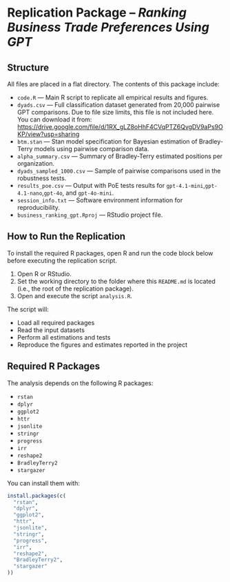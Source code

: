 # Replication Package – *Ranking Business Trade Preferences Using GPT*

## Structure

All files are placed in a flat directory. The contents of this package include:

- `code.R` — Main R script to replicate all empirical results and figures.
- `dyads.csv` — Full classification dataset generated from 20,000 pairwise GPT comparisons. Due to file size limits, this file is not included here. You can download it from:  https://drive.google.com/file/d/1RX_gLZ8oHhF4CVqPTZ6QvgDV9aPs9OKP/view?usp=sharing
- `btm.stan` — Stan model specification for Bayesian estimation of Bradley-Terry models using pairwise comparison data.  
- `alpha_summary.csv` — Summary of Bradley-Terry estimated positions per organization.  
- `dyads_sampled_1000.csv` — Sample of pairwise comparisons used in the robustness tests.  
- `results_poe.csv` — Output with PoE tests results for `gpt-4.1-mini`,`gpt-4.1-nano`,`gpt-4o`, and `gpt-4o-mini`.  
- `session_info.txt` — Software environment information for reproducibility.  
- `business_ranking_gpt.Rproj` — RStudio project file.  

## How to Run the Replication

To install the required R packages, open R and run the code block below before executing the replication script.

1. Open R or RStudio.  
2. Set the working directory to the folder where this `README.md` is located (i.e., the root of the replication package).  
3. Open and execute the script `analysis.R`.

The script will:

- Load all required packages  
- Read the input datasets  
- Perform all estimations and tests  
- Reproduce the figures and estimates reported in the project

## Required R Packages

The analysis depends on the following R packages:

- `rstan`  
- `dplyr`  
- `ggplot2`  
- `httr`  
- `jsonlite`  
- `stringr`  
- `progress`  
- `irr`  
- `reshape2`  
- `BradleyTerry2`  
- `stargazer`

You can install them with:

```r
install.packages(c(
  "rstan",
  "dplyr",
  "ggplot2",
  "httr",
  "jsonlite",
  "stringr",
  "progress",
  "irr",
  "reshape2",
  "BradleyTerry2",
  "stargazer"
))
```
